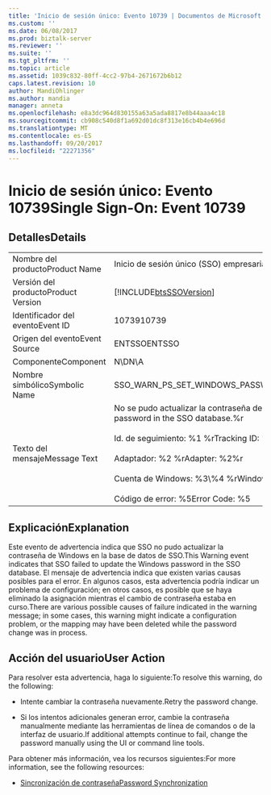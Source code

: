 ```yaml
---
title: 'Inicio de sesión único: Evento 10739 | Documentos de Microsoft'
ms.custom: ''
ms.date: 06/08/2017
ms.prod: biztalk-server
ms.reviewer: ''
ms.suite: ''
ms.tgt_pltfrm: ''
ms.topic: article
ms.assetid: 1039c832-80ff-4cc2-97b4-2671672b6b12
caps.latest.revision: 10
author: MandiOhlinger
ms.author: mandia
manager: anneta
ms.openlocfilehash: e8a3dc964d830155a63a5ada8817e8b44aaa4c18
ms.sourcegitcommit: cb908c540d8f1a692d01dc8f313e16cb4b4e696d
ms.translationtype: MT
ms.contentlocale: es-ES
ms.lasthandoff: 09/20/2017
ms.locfileid: "22271356"
---
```

# <a name="single-sign-on-event-10739"></a><span data-ttu-id="3305f-102">Inicio de sesión único: Evento 10739</span><span class="sxs-lookup"><span data-stu-id="3305f-102">Single Sign-On: Event 10739</span></span>
## <a name="details"></a><span data-ttu-id="3305f-103">Detalles</span><span class="sxs-lookup"><span data-stu-id="3305f-103">Details</span></span>  
  
|||  
|-|-|  
|<span data-ttu-id="3305f-104">Nombre del producto</span><span class="sxs-lookup"><span data-stu-id="3305f-104">Product Name</span></span>|<span data-ttu-id="3305f-105">Inicio de sesión único (SSO) empresarial</span><span class="sxs-lookup"><span data-stu-id="3305f-105">Enterprise Single Sign-On</span></span>|  
|<span data-ttu-id="3305f-106">Versión del producto</span><span class="sxs-lookup"><span data-stu-id="3305f-106">Product Version</span></span>|[!INCLUDE[btsSSOVersion](../includes/btsssoversion-md.md)]|  
|<span data-ttu-id="3305f-107">Identificador del evento</span><span class="sxs-lookup"><span data-stu-id="3305f-107">Event ID</span></span>|<span data-ttu-id="3305f-108">10739</span><span class="sxs-lookup"><span data-stu-id="3305f-108">10739</span></span>|  
|<span data-ttu-id="3305f-109">Origen del evento</span><span class="sxs-lookup"><span data-stu-id="3305f-109">Event Source</span></span>|<span data-ttu-id="3305f-110">ENTSSO</span><span class="sxs-lookup"><span data-stu-id="3305f-110">ENTSSO</span></span>|  
|<span data-ttu-id="3305f-111">Componente</span><span class="sxs-lookup"><span data-stu-id="3305f-111">Component</span></span>|<span data-ttu-id="3305f-112">N\D</span><span class="sxs-lookup"><span data-stu-id="3305f-112">N\A</span></span>|  
|<span data-ttu-id="3305f-113">Nombre simbólico</span><span class="sxs-lookup"><span data-stu-id="3305f-113">Symbolic Name</span></span>|<span data-ttu-id="3305f-114">SSO_WARN_PS_SET_WINDOWS_PASSWORD_ADAPTER</span><span class="sxs-lookup"><span data-stu-id="3305f-114">SSO_WARN_PS_SET_WINDOWS_PASSWORD_ADAPTER</span></span>|  
|<span data-ttu-id="3305f-115">Texto del mensaje</span><span class="sxs-lookup"><span data-stu-id="3305f-115">Message Text</span></span>|<span data-ttu-id="3305f-116">No se pudo actualizar la contraseña de Windows en la base de datos de SSO.%r</span><span class="sxs-lookup"><span data-stu-id="3305f-116">Failed to update the Windows password in the SSO database.%r</span></span><br /><br /> <span data-ttu-id="3305f-117">Id. de seguimiento: %1 %r</span><span class="sxs-lookup"><span data-stu-id="3305f-117">Tracking ID: %1%r</span></span><br /><br /> <span data-ttu-id="3305f-118">Adaptador: %2 %r</span><span class="sxs-lookup"><span data-stu-id="3305f-118">Adapter: %2%r</span></span><br /><br /> <span data-ttu-id="3305f-119">Cuenta de Windows: %3\\%4 %r</span><span class="sxs-lookup"><span data-stu-id="3305f-119">Windows Account: %3\\%4%r</span></span><br /><br /> <span data-ttu-id="3305f-120">Código de error: %5</span><span class="sxs-lookup"><span data-stu-id="3305f-120">Error Code: %5</span></span>|  
  
## <a name="explanation"></a><span data-ttu-id="3305f-121">Explicación</span><span class="sxs-lookup"><span data-stu-id="3305f-121">Explanation</span></span>  
 <span data-ttu-id="3305f-122">Este evento de advertencia indica que SSO no pudo actualizar la contraseña de Windows en la base de datos de SSO.</span><span class="sxs-lookup"><span data-stu-id="3305f-122">This Warning event indicates that SSO failed to update the Windows password in the SSO database.</span></span> <span data-ttu-id="3305f-123">El mensaje de advertencia indica que existen varias causas posibles para el error. En algunos casos, esta advertencia podría indicar un problema de configuración; en otros casos, es posible que se haya eliminado la asignación mientras el cambio de contraseña estaba en curso.</span><span class="sxs-lookup"><span data-stu-id="3305f-123">There are various possible causes of failure indicated in the warning message; in some cases, this warning might indicate a configuration problem, or the mapping may have been deleted while the password change was in process.</span></span>  
  
## <a name="user-action"></a><span data-ttu-id="3305f-124">Acción del usuario</span><span class="sxs-lookup"><span data-stu-id="3305f-124">User Action</span></span>  
 <span data-ttu-id="3305f-125">Para resolver esta advertencia, haga lo siguiente:</span><span class="sxs-lookup"><span data-stu-id="3305f-125">To resolve this warning, do the following:</span></span>  
  
-   <span data-ttu-id="3305f-126">Intente cambiar la contraseña nuevamente.</span><span class="sxs-lookup"><span data-stu-id="3305f-126">Retry the password change.</span></span>  
  
-   <span data-ttu-id="3305f-127">Si los intentos adicionales generan error, cambie la contraseña manualmente mediante las herramientas de línea de comandos o de la interfaz de usuario.</span><span class="sxs-lookup"><span data-stu-id="3305f-127">If additional attempts continue to fail, change the password manually using the UI or command line tools.</span></span>  
  
 <span data-ttu-id="3305f-128">Para obtener más información, vea los recursos siguientes:</span><span class="sxs-lookup"><span data-stu-id="3305f-128">For more information, see the following resources:</span></span>  
  
-   [<span data-ttu-id="3305f-129">Sincronización de contraseña</span><span class="sxs-lookup"><span data-stu-id="3305f-129">Password Synchronization</span></span>](../core/password-synchronization2.md)